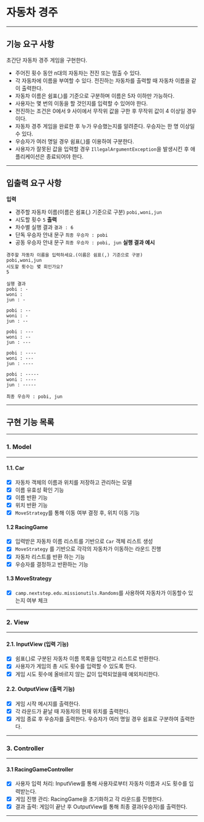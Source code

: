 # 자동차 경주

---
## 기능 요구 사항

초간단 자동차 경주 게임을 구현한다.

- 주어진 횟수 동안 n대의 자동차는 전진 또는 멈출 수 있다.
- 각 자동차에 이름을 부여할 수 있다. 전진하는 자동차를 출력할 때 자동차 이름을 같이 출력한다.
- 자동차 이름은 쉼표(,)를 기준으로 구분하며 이름은 5자 이하만 가능하다.
- 사용자는 몇 번의 이동을 할 것인지를 입력할 수 있어야 한다.
- 전진하는 조건은 0에서 9 사이에서 무작위 값을 구한 후 무작위 값이 4 이상일 경우이다.
- 자동차 경주 게임을 완료한 후 누가 우승했는지를 알려준다. 우승자는 한 명 이상일 수 있다.
- 우승자가 여러 명일 경우 쉼표(,)를 이용하여 구분한다.
- 사용자가 잘못된 값을 입력할 경우 `IllegalArgumentException`을 발생시킨 후 애플리케이션은 종료되어야 한다.

---
## 입출력 요구 사항

**입력**
- 경주할 자동차 이름(이름은 쉼표(,) 기준으로 구분)
```pobi,woni,jun```
- 시도할 횟수
```5```
**출력**
- 차수별 실행 결과
```결과 : 6```
- 단독 우승자 안내 문구
```최종 우승자 : pobi```
- 공동 우승자 안내 문구 
```최종 우승자 : pobi, jun```
  **실행 결과 예시**
```
경주할 자동차 이름을 입력하세요.(이름은 쉼표(,) 기준으로 구분)
pobi,woni,jun
시도할 횟수는 몇 회인가요?
5

실행 결과
pobi : -
woni : 
jun : -

pobi : --
woni : -
jun : --

pobi : ---
woni : --
jun : ---

pobi : ----
woni : ---
jun : ----

pobi : -----
woni : ----
jun : -----

최종 우승자 : pobi, jun
```

---
## 구현 기능 목록

---
### 1. **Model**

---
#### 1.1. **Car**
- [x] 자동차 객체의 이름과 위치를 저장하고 관리하는 모델
- [x] 이름 유효성 확인 기능
- [x] 이름 반환 기능
- [x] 위치 반환 기능
- [x] `MoveStrategy`를  통해 이동 여부 결정 후, 위치 이동 기능
#### 1.2  **RacingGame**
- [x] 입력받은 자동차 이름 리스트를 기반으로 `Car` 객체 리스트 생성
- [x] `MoveStrategy` 를 기반으로 각각의 자동차가 이동하는 라운드 진행
- [x] 자동차 리스트를 반환 하는 기능
- [x] 우승자를 결정하고 반환하는 기능
#### 1.3  **MoveStrategy**
- [x] `camp.nextstep.edu.missionutils.Randoms`를 사용하여 자동차가 이동할수 있는지 여부 체크
---
### 2. **View**

---
#### 2.1. **InputView (입력 기능)**
- [x] 쉼표(,)로 구분된 자동차 이름 목록을 입력받고 리스트로 반환한다.
- [x] 사용자가 게임의 총 시도 횟수를 입력할 수 있도록 한다.
- [x] 게임 시도 횟수에 올바르지 않는 값이 입력되었을때 예외처리한다.
#### 2.2. **OutputView (출력 기능)**
- [x] 게임 시작 메시지를 출력한다.
- [x] 각 라운드가 끝날 때 자동차의 현재 위치를 출력한다.
- [x] 게임 종료 후 우승자를 출력한다. 우승자가 여러 명일 경우 쉼표로 구분하여 출력한다.
---
### 3. **Controller**

---
#### 3.1 **RacingGameController**
- [x] 사용자 입력 처리: InputView를 통해 사용자로부터 자동차 이름과 시도 횟수를 입력받는다.
- [x] 게임 진행 관리: RacingGame을 초기화하고 각 라운드를 진행한다.
- [x] 결과 출력: 게임이 끝난 후 OutputView를 통해 최종 결과(우승자)를 출력한다.
---
